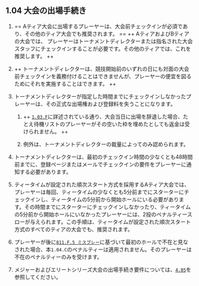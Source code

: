 ## 1.04 大会の出場手続き

1. == Aティア大会に出場するプレーヤーは、大会前チェックインが必須であり、その他のティア大会でも推奨されます。 ==
++ AティアおよびBティアの大会では、
プレーヤーはトーナメントディレクターまたは指名された大会スタッフにチェックインすることが必要です。その他のティアでは、これを推奨します。 ++

1. ++ トーナメントディレクターは、競技開始前のいずれの日にも対面の大会前チェックインを義務付けることはできませんが、プレーヤーの便宜を図るためにそれを実施することはできます。 ++

1. トーナメントディレクターが指定した時間までにチェックインしなかったプレーヤーは、その正式な出場権および登録料を失うことになります。

	1. ++ [`1.03.F`](#参加辞退と返金)に詳述されている通り、大会当日に出場を辞退した場合、たとえ待機リストのプレーヤーがその空いた枠を埋めたとしても返金は受けられません。 ++

    1. 例外は、トーナメントディレクターの裁量によってのみ認められます。

1. トーナメントディレクターは、最初のチェックイン時間の少なくとも48時間前までに、登録ページまたはメールでチェックインの要件をプレーヤーに通知する必要があります。

1. ティータイムが設定された順次スタート方式を採用するAティア大会では、プレーヤーは毎回、ティータイムの少なくとも5分前までにスターターにチェックインし、ティータイムの5分前から開始ホールにいる必要があります。その時間までにスターターにチェックインしなかったり、ティータイムの5分前から開始ホールにいなかったプレーヤーには、2投のペナルティースローが与えられます。この手順は、ティータイムが設定された順次スタート方式のすべてのティアの大会でも、推奨されます。

1. プレーヤーが後に[`811.F.5 ミスプレー`](ordg/811)に基づいて最初のホールで不在と見なされた場合、本`1.04.C`のペナルティーは適用されません。そのプレーヤーは不在のペナルティーのみを受けます。

1. メジャーおよびエリートシリーズ大会の出場手続き要件については、[`4.05`](#登録出場手続きおよびプレーの開始)を参照してください。
